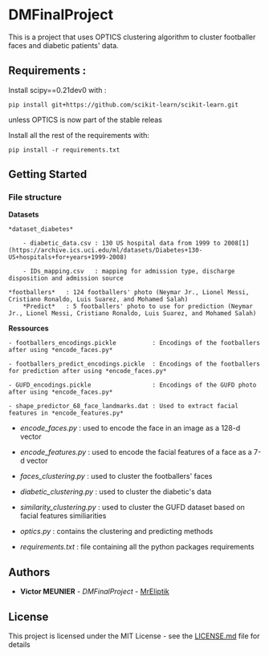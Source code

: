 # DMFinalProject

This is a project that uses OPTICS clustering algorithm to cluster footballer faces and diabetic patients' data.

## Requirements : 

Install scipy==0.21dev0 with : 

    pip install git+https://github.com/scikit-learn/scikit-learn.git 
    
unless OPTICS is now part of the stable releas

Install all the rest of the requirements with:

    pip install -r requirements.txt

## Getting Started

### File structure

**Datasets**

    *dataset_diabetes*

        - diabetic_data.csv : 130 US hospital data from 1999 to 2008[1](https://archive.ics.uci.edu/ml/datasets/Diabetes+130-US+hospitals+for+years+1999-2008)

        - IDs_mapping.csv   : mapping for admission type, discharge disposition and admission source

    *footballers*   : 124 footballers' photo (Neymar Jr., Lionel Messi, Cristiano Ronaldo, Luis Suarez, and Mohamed Salah)
        *Predict*   : 5 footballers' photo to use for prediction (Neymar Jr., Lionel Messi, Cristiano Ronaldo, Luis Suarez, and Mohamed Salah)
        
**Ressources**

    - footballers_encodings.pickle          : Encodings of the footballers after using *encode_faces.py*

    - footballers_predict_encodings.pickle  : Encodings of the footballers for prediction after using *encode_faces.py*

    - GUFD_encodings.pickle                 : Encodings of the GUFD photo after using *encode_faces.py*

    - shape_predictor_68_face_landmarks.dat : Used to extract facial features in *encode_features.py*

- *encode_faces.py*           : used to encode the face in an image as a 128-d vector
- *encode_features.py*       : used to encode the facial features of a face as a 7-d vector
- *faces_clustering.py*       : used to cluster the footballers' faces
- *diabetic_clustering.py*    : used to cluster the diabetic's data
- *similarity_clustering.py*  : used to cluster the GUFD dataset based on facial features similiarities
- *optics.py*                 : contains the clustering and predicting methods

- *requirements.txt*          : file containing all the python packages requirements

## Authors

* **Victor MEUNIER** - *DMFinalProject* - [MrEliptik](https://github.com/MrEliptik)


## License

This project is licensed under the MIT License - see the [LICENSE.md](LICENSE.md) file for details